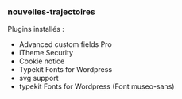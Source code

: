 ### nouvelles-trajectoires ###

Plugins installés : 

- Advanced custom fields Pro
- iTheme Security
- Cookie notice
- Typekit Fonts for Wordpress
- svg support
- typekit Fonts for Wordpress (Font museo-sans)